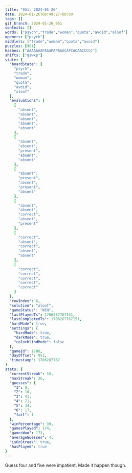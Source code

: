 ```yaml
---
title: "951: 2024-01-26"
date: 2024-01-26T08:49:27-08:00
tags: []
git_branch: 2024-01-26_951
contests: []
words: ["psych","trade","woman","quota","avoid","aloof"]
openers: ["psych"]
middlers: ["trade","woman","quota","avoid"]
puzzles: [951]
hashes: ["AAAAAAAPAAAPAPAAACAPCACAACCCCC"]
shifts: ["gswxp"]
state: {
  "boardState": [
    "psych",
    "trade",
    "woman",
    "quota",
    "avoid",
    "aloof"
  ],
  "evaluations": [
    [
      "absent",
      "absent",
      "absent",
      "absent",
      "absent"
    ],
    [
      "absent",
      "absent",
      "present",
      "absent",
      "absent"
    ],
    [
      "absent",
      "present",
      "absent",
      "present",
      "absent"
    ],
    [
      "absent",
      "absent",
      "correct",
      "absent",
      "present"
    ],
    [
      "correct",
      "absent",
      "correct",
      "absent",
      "absent"
    ],
    [
      "correct",
      "correct",
      "correct",
      "correct",
      "correct"
    ]
  ],
  "rowIndex": 6,
  "solution": "aloof",
  "gameStatus": "WIN",
  "lastPlayedTs": 1706287767151,
  "lastCompletedTs": 1706287767151,
  "hardMode": true,
  "settings": {
    "hardMode": true,
    "darkMode": true,
    "colorblindMode": false
  },
  "gameId": 1780,
  "dayOffset": 951,
  "timestamp": 1706287767
}
stats: {
  "currentStreak": 16,
  "maxStreak": 36,
  "guesses": {
    "1": 0,
    "2": 10,
    "3": 41,
    "4": 71,
    "5": 34,
    "6": 17,
    "fail": 1
  },
  "winPercentage": 99,
  "gamesPlayed": 174,
  "gamesWon": 173,
  "averageGuesses": 4,
  "isOnStreak": true,
  "hasPlayed": true
}
---
```

Guess four and five were impatient. Made it happen though. 
<!-- more -->
